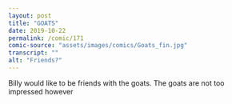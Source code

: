 ```yaml
---
layout: post
title: "GOATS"
date: 2019-10-22
permalink: /comic/171
comic-source: "assets/images/comics/Goats_fin.jpg"
transcript: ""
alt: "Friends?"
---
```


Billy would like to be friends with the goats. The goats are not too impressed however
